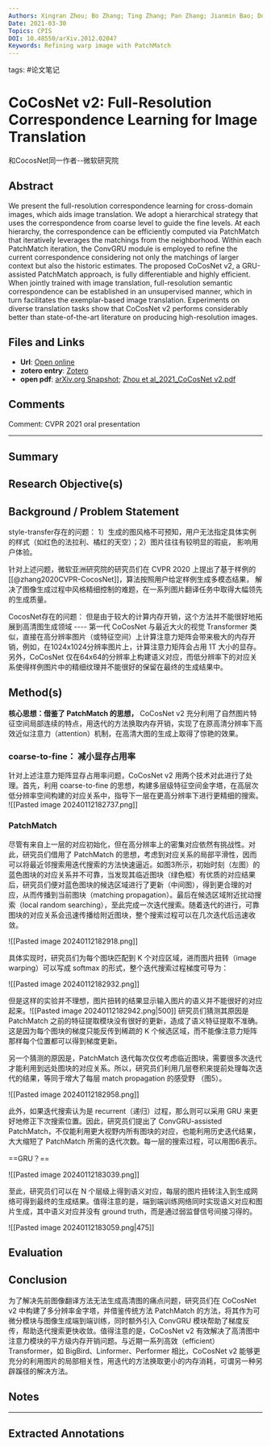 ```yaml
---
Authors: Xingran Zhou; Bo Zhang; Ting Zhang; Pan Zhang; Jianmin Bao; Dong Chen; Zhongfei Zhang; Fang Wen
Date: 2021-03-30
Topics: CPIS
DOI: 10.48550/arXiv.2012.02047
Keywords: Refining warp image with PatchMatch
---
```

tags: #论文笔记 

# CoCosNet v2: Full-Resolution Correspondence Learning for Image Translation

和CocosNet同一作者--微软研究院
## Abstract
We present the full-resolution correspondence learning for cross-domain images, which aids image translation. We adopt a hierarchical strategy that uses the correspondence from coarse level to guide the fine levels. At each hierarchy, the correspondence can be efficiently computed via PatchMatch that iteratively leverages the matchings from the neighborhood. Within each PatchMatch iteration, the ConvGRU module is employed to refine the current correspondence considering not only the matchings of larger context but also the historic estimates. The proposed CoCosNet v2, a GRU-assisted PatchMatch approach, is fully differentiable and highly efficient. When jointly trained with image translation, full-resolution semantic correspondence can be established in an unsupervised manner, which in turn facilitates the exemplar-based image translation. Experiments on diverse translation tasks show that CoCosNet v2 performs considerably better than state-of-the-art literature on producing high-resolution images.

## Files and Links
- **Url**: [Open online](http://arxiv.org/abs/2012.02047)
- **zotero entry**: [Zotero](zotero://select/library/items/VBRIP8RW)
- **open pdf**: [arXiv.org Snapshot](zotero://open-pdf/library/items/UIN5Z4XQ); [Zhou et al_2021_CoCosNet v2.pdf](zotero://open-pdf/library/items/JIMWHWX4)

## Comments
Comment: CVPR 2021 oral presentation

---

## Summary

  
## Research Objective(s)


## Background / Problem Statement

style-transfer存在的问题：
1）生成的图风格不可预知，用户无法指定具体实例的样式（如红色的法拉利、橘红的天空）；2）图片往往有较明显的瑕疵， 影响用户体验。

针对上述问题，微软亚洲研究院的研究员们在 CVPR 2020 上提出了基于样例的[[@zhang2020CVPR-CocosNet]]，算法按照用户给定样例生成多模态结果， 解决了图像生成过程中风格精细控制的难题，在一系列图片翻译任务中取得大幅领先的生成质量。

CocosNet存在的问题：
但是由于较大的计算内存开销，这个方法并不能很好地拓展到高清图生成领域  ----  第一代 CoCosNet 与最近大火的视觉 Transformer 类似，直接在高分辨率图片（或特征空间）上计算注意力矩阵会带来极大的内存开销，例如，在1024x1024分辨率图片上，计算注意力矩阵会占用 1T 大小的显存。另外，CoCosNet 仅在64x64的分辨率上构建语义对应，而低分辨率下的对应关系使得样例图片中的精细纹理并不能很好的保留在最终的生成结果中。


## Method(s)

**核心思想：借鉴了 PatchMatch 的思想，** CoCosNet v2 充分利用了自然图片特征空间局部连续的特点，用迭代的方法换取内存开销，实现了在原高清分辨率下高效近似注意力（attention）机制，在高清大图的生成上取得了惊艳的效果。
### coarse-to-fine： 减小显存占用率

针对上述注意力矩阵显存占用率问题，CoCosNet v2 用两个技术对此进行了处理。首先，利用 coarse-to-fine 的思想，构建多层级特征空间金字塔，在高层次低分辨率空间构建的对应关系中，指导下一层在更高分辨率下进行更精细的搜索。
![[Pasted image 20240112182737.png]]



### PatchMatch

尽管有来自上一层的对应初始化，但在高分辨率上的密集对应依然有挑战性。对此，研究员们借用了 PatchMatch 的思想，考虑到对应关系的局部平滑性，因而可以将最近邻搜索用迭代搜索的方法快速逼近。如图3所示，初始时刻（左图）的蓝色图块的对应关系并不可靠，当发现其临近图块（绿色框）有优质的对应结果后，研究员们便对蓝色图块的候选区域进行了更新（中间图），得到更合理的对应，从而传播到当前图块（matching propagation）。最后在候选区域附近扰动搜索（local random searching），至此完成一次迭代搜索。随着迭代的进行，可靠图块的对应关系会迅速传播给附近图块，整个搜索过程可以在几次迭代后迅速收敛。

![[Pasted image 20240112182918.png]]


具体实现时，研究员们为每个图块匹配到 K 个对应区域，进而图片扭转（image warping）可以写成 softmax 的形式，整个迭代搜索过程梯度可导为：

![[Pasted image 20240112182932.png]]

但是这样的实验并不理想，图片扭转的结果显示输入图片的语义并不能很好的对应起来。![[Pasted image 20240112182942.png|500]]
研究员们猜测其原因是 PatchMatch 之前的特征提取模块没有很好的更新，造成了语义特征提取不准确。这是因为每个图块的梯度只能反传到稀疏的 K 个候选区域，而不能像注意力矩阵那样每个位置都可以得到梯度更新。

另一个猜测的原因是，PatchMatch 迭代每次仅仅考虑临近图块，需要很多次迭代才能利用到远处图块的对应关系。所以，研究员们利用几层卷积来提前处理每次迭代的结果，等同于增大了每层 match propagation 的感受野 （图5）。

![[Pasted image 20240112182958.png]]


此外，如果迭代搜索认为是 recurrent（递归）过程，那么则可以采用 GRU 来更好地修正下次搜索位置。因此，研究员们提出了 ConvGRU-assisted PatchMatch，不仅能利用更大视野内所有图块的对应，也能利用历史迭代结果，大大缩短了 PatchMatch 所需的迭代次数。每一层的搜索过程，可以用图6表示。

==GRU？==

![[Pasted image 20240112183039.png]]

至此，研究员们可以在 N 个层级上得到语义对应，每层的图片扭转注入到生成网络可得到最终的生成结果。值得注意的是，端到端训练网络同时实现语义对应和图片生成，其中语义对应并没有 ground truth，而是通过弱监督信号间接习得的。

![[Pasted image 20240112183059.png|475]]


## Evaluation


## Conclusion
为了解决先前图像翻译方法无法生成高清图的痛点问题，研究员们在 CoCosNet v2 中构建了多分辨率金字塔，并借鉴传统方法 PatchMatch 的方法，将其作为可微分模块与图像生成端到端训练，同时额外引入 ConvGRU 模块帮助了梯度反传，帮助迭代搜索更快收敛。值得注意的是，CoCosNet v2 有效解决了高清图中注意力模块的平方级内存开销问题。与近期一系列高效（efficient）Transformer，如 BigBird、Linformer、Performer 相比，CoCosNet v2 能够更充分的利用图片的局部相关性，用迭代的方法换取更小的内存消耗，可谓另一种另辟蹊径的解决方法。

## Notes


----

## Extracted Annotations

